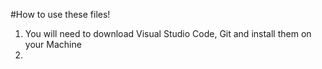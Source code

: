 #How to use these files!
1. You will need to download Visual Studio Code, Git and install them on your Machine
2. 